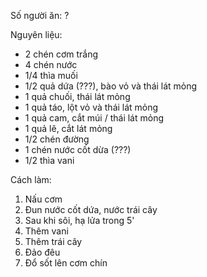 Số người ăn: ?

Nguyên liệu:
- 2 chén cơm trắng
- 4 chén nước
- 1/4 thìa muối
- 1/2 quả dứa (???), bào vỏ và thái lát mỏng
- 1 quả chuối, thái lát mỏng
- 1 quả táo, lột vỏ và thái lát mỏng
- 1 quả cam, cắt múi / thái lát mỏng
- 1 quả lê, cắt lát mỏng
- 1/2 chén đường
- 1 chén nước cốt dừa (???)
- 1/2 thìa vani

Cách làm:
1. Nấu cơm
2. Đun nước cốt dứa, nước trái cây
3. Sau khi sôi, hạ lửa trong 5'
4. Thêm vani
5. Thêm trái cây
6. Đảo đêu
7. Đổ sốt lên cơm chín